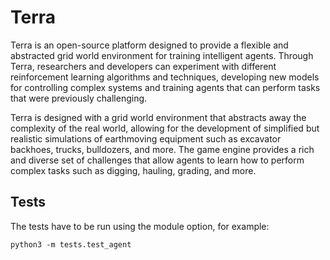 # Terra
Terra is an open-source platform designed to provide a flexible and abstracted grid world environment for training intelligent agents. Through Terra, researchers and developers can experiment with different reinforcement learning algorithms and techniques, developing new models for controlling complex systems and training agents that can perform tasks that were previously challenging.

Terra is designed with a grid world environment that abstracts away the complexity of the real world, allowing for the development of simplified but realistic simulations of earthmoving equipment such as excavator backhoes, trucks, bulldozers, and more. The game engine provides a rich and diverse set of challenges that allow agents to learn how to perform complex tasks such as digging, hauling, grading, and more.

## Tests
The tests have to be run using the module option, for example:
~~~
python3 -m tests.test_agent
~~~
